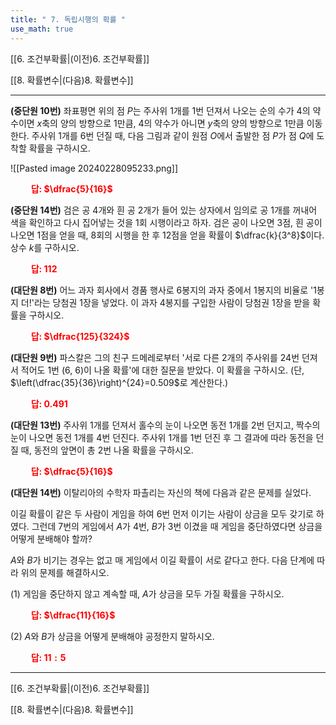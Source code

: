 ```yaml
---
title: " 7. 독립시행의 확률 "
use_math: true
---
```

[[6. 조건부확률|(이전)6. 조건부확률]] 

[[8. 확률변수|(다음)8. 확률변수]]

***

**(중단원 10번)** 좌표평면 위의 점 $P$는 주사위 1개를 1번 던져서 나오는 순의 수가 4의 약수이면 $x$축의 양의 방향으로 1만큼, 4의 약수가 아니면 $y$축의 양의 방향으로 1만큼 이동한다. 주사위 1개를 6번 던질 때, 다음 그림과 같이 원점 $O$에서 출발한 점 $P$가 점 $Q$에 도착할 확률을 구하시오.

![[Pasted image 20240228095233.png]]

**<span style="color: red;">$\qquad$답: $\dfrac{5}{16}$</span>**

**(중단원 14번)** 검은 공 4개와 흰 공 2개가 들어 있는 상자에서 임의로 공 1개를 꺼내어 색을 확인하고 다시 집어넣는 것을 1회 시행이라고 하자. 검은 공이 나오면 3점, 흰 공이 나오면 1점을 얻을 때, 8회의 시행을 한 후 12점을 얻을 확률이 $\dfrac{k}{3^8}$이다. 상수 $k$를 구하시오.

**<span style="color: red;">$\qquad$답: $112$</span>**

**(대단원 8번)** 어느 과자 회사에서 경품 행사로 6봉지의 과자 중에서 1봉지의 비율로 '1봉지 더!'라는 당첨권 1장을 넣었다. 이 과자 4봉지를 구입한 사람이 당첨권 1장을 받을 확률을 구하시오.

**<span style="color: red;">$\qquad$답: $\dfrac{125}{324}$</span>**

**(대단원 9번)** 파스칼은 그의 친구 드메레로부터 '서로 다른 2개의 주사위를 24번 던져서 적어도 1번 (6, 6)이 나올 확률'에 대한 질문을 받았다. 이 확률을 구하시오. $\bigg($단, $\left(\dfrac{35}{36}\right)^{24}=0.509$로 계산한다.$\bigg)$

**<span style="color: red;">$\qquad$답: $0.491$</span>**

**(대단원 13번)** 주사위 1개를 던져서 홀수의 눈이 나오면 동전 1개를 2번 던지고, 짝수의 눈이 나오면 동전 1개를 4번 던진다. 주사위 1개를 1번 던진 후 그 결과에 따라 동전을 던질 때, 동전의 앞면이 총 2번 나올 확률을 구하시오.

**<span style="color: red;">$\qquad$답: $\dfrac{5}{16}$</span>**

**(대단원 14번)** 이탈리아의 수학자 파촐리는 자신의 책에 다음과 같은 문제를 실었다.

이길 확률이 같은 두 사람이 게임을 하여 6번 먼저 이기는 사람이 상금을 모두 갖기로 하였다. 그런데 7번의 게임에서 $A$가 4번, $B$가 3번 이겼을 때 게임을 중단하였다면 상금을 어떻게 분배해야 할까?

$A$와 $B$가 비기는 경우는 없고 매 게임에서 이길 확률이 서로 같다고 한다. 다음 단계에 따라 위의 문제를 해결하시오.

(1) 게임을 중단하지 않고 계속할 때, $A$가 상금을 모두 가질 확률을 구하시오.

**<span style="color: red;">$\qquad$답: $\dfrac{11}{16}$</span>**

(2) $A$와 $B$가 상금을 어떻게 분배해야 공정한지 말하시오.

**<span style="color: red;">$\qquad$답: $11:5$</span>**

***
[[6. 조건부확률|(이전)6. 조건부확률]] 

[[8. 확률변수|(다음)8. 확률변수]]